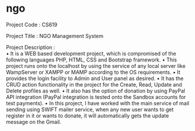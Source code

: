 # ngo

Project Code	:	CS619

Project Title	:	NGO Management System

Project Description	:	
•	It is a WEB based development project, which is compromised of the following languages PHP, HTML, CSS and Bootstrap framework.
•	This project runs onto the localhost by using the service of any local server like WampServer or XAMPP or MAMP according to the OS requirements.
•	It provides the login facility to Admin and User panel as desired.
•	It has the CRUD action functionality in the project for the Create, Read, Update and Delete profiles as well.
•	It also has the option of donation by using PayPal API integration (PayPal integration is tested onto the Sandbox accounts for test payments).
•	In this project, I have worked with the main service of mail sending using SWIFT mailer service, when any new user wants to get register in it or wants to donate, it will automatically gets the update message on the Gmail. 
